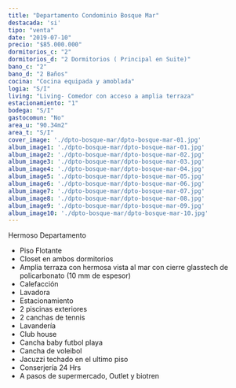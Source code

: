 ```yaml
---
title: "Departamento Condominio Bosque Mar"
destacada: 'si'
tipo: "venta"
date: "2019-07-10"
precio: "$85.000.000"
dormitorios_c: "2"
dormitorios_d: "2 Dormitorios ( Principal en Suite)"
bano_c: "2"
bano_d: "2 Baños"
cocina: "Cocina equipada y amoblada"
logia: "S/I"
living: "Living- Comedor con acceso a amplia terraza"
estacionamiento: "1"
bodega: "S/I"
gastocomun: "No"
area_u: "90.34m2"
area_t: "S/I"
cover_image: './dpto-bosque-mar/dpto-bosque-mar-01.jpg'
album_image1: './dpto-bosque-mar/dpto-bosque-mar-01.jpg'
album_image2: './dpto-bosque-mar/dpto-bosque-mar-02.jpg'
album_image3: './dpto-bosque-mar/dpto-bosque-mar-03.jpg'
album_image4: './dpto-bosque-mar/dpto-bosque-mar-04.jpg'
album_image5: './dpto-bosque-mar/dpto-bosque-mar-05.jpg'
album_image6: './dpto-bosque-mar/dpto-bosque-mar-06.jpg'
album_image7: './dpto-bosque-mar/dpto-bosque-mar-07.jpg'
album_image8: './dpto-bosque-mar/dpto-bosque-mar-08.jpg'
album_image9: './dpto-bosque-mar/dpto-bosque-mar-09.jpg'
album_image10: './dpto-bosque-mar/dpto-bosque-mar-10.jpg'
---
```


Hermoso Departamento

* Piso Flotante
* Closet en ambos dormitorios
* Amplia terraza con hermosa vista al mar con cierre glasstech de policarbonato (10 mm de espesor)
* Calefacción
* Lavadora
* Estacionamiento
* 2 piscinas exteriores
* 2 canchas de tennis
* Lavandería
* Club house
* Cancha baby futbol playa
* Cancha de voleibol
* Jacuzzi techado en el ultimo piso 
* Conserjería 24 Hrs
* A pasos de supermercado, Outlet y biotren



